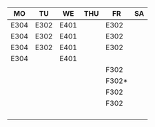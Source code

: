 |MO  |TU  |WE  |THU|FR   |SA|
|----|----|----|---|-----|--|
|E304|E302|E401|   |E302 |  |
|E304|E302|E401|   |E302 |  |
|E304|E302|E401|   |E302 |  |
|E304|    |E401|   |     |  |
|    |    |    |   |F302 |  |
|    |    |    |   |F302*|  |
|    |    |    |   |F302 |  |
|    |    |    |   |F302 |  |
|    |    |    |   |     |  |
|    |    |    |   |     |  |
|    |    |    |   |     |  |
|    |    |    |   |     |  |
